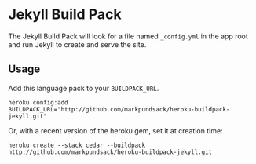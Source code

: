 # Jekyll Build Pack

The Jekyll Build Pack will look for a file named `_config.yml` in the app root and
run Jekyll to create and serve the site.

## Usage

Add this language pack to your `BUILDPACK_URL`.

    heroku config:add BUILDPACK_URL="http://github.com/markpundsack/heroku-buildpack-jekyll.git"
    
Or, with a recent version of the heroku gem, set it at creation time:

    heroku create --stack cedar --buildpack http://github.com/markpundsack/heroku-buildpack-jekyll.git

